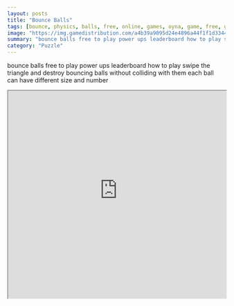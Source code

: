 ```yaml
---
layout: posts
title: "Bounce Balls"
tags: [bounce, physics, balls, free, online, games, oyna, game, free, games, play, play, games]
image: "https://img.gamedistribution.com/a4b39a9095d24e4896a44f1f1d334425-512x384.jpeg"
summary: "bounce balls free to play power ups leaderboard how to play swipe the triangle and destroy bouncing balls without colliding with them each ball can have different size and number  free online games oyna game free games play play games"
category: "Puzzle"
---
```


bounce balls free to play power ups leaderboard how to play swipe the triangle and destroy bouncing balls without colliding with them each ball can have different size and number

<iframe width="100%" height="480px;" src="https://html5.gamedistribution.com/a4b39a9095d24e4896a44f1f1d334425/"></iframe>